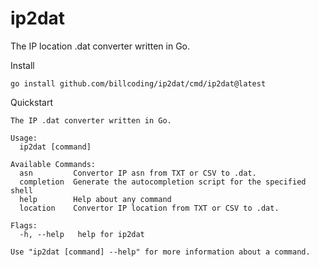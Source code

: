 # ip2dat
The IP location .dat converter written in Go.


Install
```
go install github.com/billcoding/ip2dat/cmd/ip2dat@latest
```

Quickstart
```
The IP .dat converter written in Go.

Usage:
  ip2dat [command]

Available Commands:
  asn         Convertor IP asn from TXT or CSV to .dat.
  completion  Generate the autocompletion script for the specified shell
  help        Help about any command
  location    Convertor IP location from TXT or CSV to .dat.

Flags:
  -h, --help   help for ip2dat

Use "ip2dat [command] --help" for more information about a command.
```